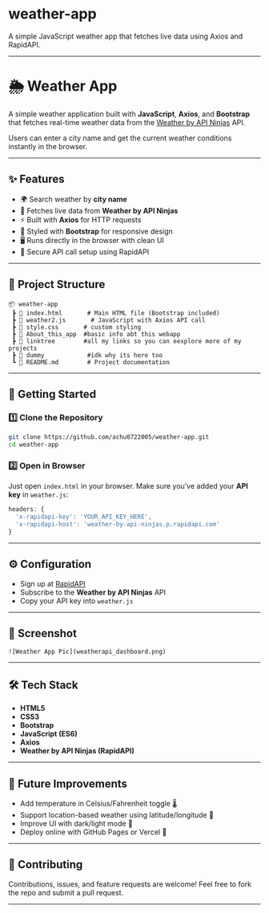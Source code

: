 # weather-app

A simple JavaScript weather app that fetches live data using Axios and RapidAPI.

---

# 🌦️ Weather App

A simple weather application built with **JavaScript**, **Axios**, and **Bootstrap** that fetches real-time weather data from the [Weather by API Ninjas](https://rapidapi.com/marketplace) API.

Users can enter a city name and get the current weather conditions instantly in the browser.

---

## ✨ Features

* 🌍 Search weather by **city name**
* 📡 Fetches live data from **Weather by API Ninjas**
* ⚡ Built with **Axios** for HTTP requests
* 🎨 Styled with **Bootstrap** for responsive design
* 🖥️ Runs directly in the browser with clean UI
* 🔑 Secure API call setup using RapidAPI

---

## 📂 Project Structure

```
📦 weather-app
 ┣ 📜 index.html       # Main HTML file (Bootstrap included)
 ┣ 📜 weather2.js       # JavaScript with Axios API call
 ┣ 📜 style.css       # custom styling
 ┣ 📜 About_this_app  #basic info abt this webapp
 ┣ 📜 linktree        #all my links so you can eexplore more of my projects
 ┣ 📜 dummy            #idk why its here too
 ┗ 📜 README.md        # Project documentation
```

---

## 🚀 Getting Started

### 1️⃣ Clone the Repository

```bash
git clone https://github.com/achu0722005/weather-app.git
cd weather-app
```

### 2️⃣ Open in Browser

Just open `index.html` in your browser.
Make sure you’ve added your **API key** in `weather.js`:

```js
headers: {
  'x-rapidapi-key': 'YOUR_API_KEY_HERE',
  'x-rapidapi-host': 'weather-by-api-ninjas.p.rapidapi.com'
}
```

---

## ⚙️ Configuration

* Sign up at [RapidAPI](https://rapidapi.com/)
* Subscribe to the **Weather by API Ninjas** API
* Copy your API key into `weather.js`

---

## 📸 Screenshot
```
![Weather App Pic](weatherapi_dashboard.png)

```

---

## 🛠️ Tech Stack

* **HTML5**
* **CSS3**
* **Bootstrap**
* **JavaScript (ES6)**
* **Axios**
* **Weather by API Ninjas (RapidAPI)**

---

## 📌 Future Improvements

* Add temperature in Celsius/Fahrenheit toggle 🌡️
* Support location-based weather using latitude/longitude 📍
* Improve UI with dark/light mode 🎨
* Deploy online with GitHub Pages or Vercel 🚀

---

## 🤝 Contributing

Contributions, issues, and feature requests are welcome!
Feel free to fork the repo and submit a pull request.

---
